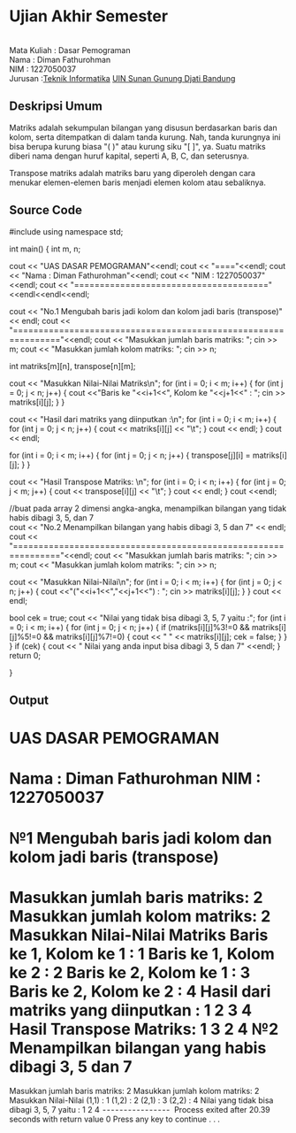 # Ujian Akhir Semester 
<br>Mata Kuliah 	: Dasar Pemograman
<br> Nama		      : Diman Fathurohman
<br>NIM		        :	1227050037
<br>Jurusan		:[Teknik Informatika](http://if.uinsgd.ac.id/) [UIN Sunan Gunung Djati Bandung](https://uinsgd.ac.id/) 

## Deskripsi Umum

Matriks adalah sekumpulan bilangan yang disusun berdasarkan baris dan kolom, serta ditempatkan di dalam tanda kurung. Nah, tanda kurungnya ini bisa berupa kurung biasa "( )" atau kurung siku "[ ]", ya. Suatu matriks diberi nama dengan huruf kapital, seperti A, B, C, dan seterusnya.

Transpose matriks adalah matriks baru yang diperoleh dengan cara menukar elemen-elemen baris menjadi elemen kolom atau sebaliknya.

## Source Code

#include<iostream>
using namespace std;


int main()
{
int m, n;

cout << "UAS DASAR PEMOGRAMAN"<<endl;
cout << "===="<<endl;
cout << "Nama : Diman Fathurohman"<<endl;
cout << "NIM  : 1227050037"<<endl;
cout << "======================================"<<endl<<endl<<endl;

cout << "No.1 Mengubah baris jadi kolom dan kolom jadi baris (transpose)" << endl;
cout << "==============================================================="<<endl;
cout << "Masukkan jumlah baris matriks: ";
cin >> m;
cout << "Masukkan jumlah kolom matriks: ";
cin >> n;

int matriks[m][n], transpose[n][m];

cout << "Masukkan Nilai-Nilai Matriks\n";
for (int i = 0; i < m; i++)
{
	for (int j = 0; j < n; j++)
	{
		cout <<"Baris ke "<<i+1<<", Kolom ke "<<j+1<<" : ";
		cin  >> matriks[i][j];
	}
}

cout << "Hasil dari matriks yang diinputkan :\n";
for (int i = 0; i < m; i++)
{
	for (int j = 0; j < n; j++)
	{
		cout << matriks[i][j] << "\t";
	}
	cout << endl;
}
cout << endl;

for (int i = 0; i < m; i++)
{
	for (int j = 0; j < n; j++)
	{
  		transpose[j][i] = matriks[i][j];
	}
}

cout << "Hasil Transpose Matriks: \n";
for (int i = 0; i < n; i++)
{
	for (int j = 0; j < m; j++)
	{
		cout << transpose[i][j] << "\t";
	}
	cout << endl;
}
cout <<endl;

//buat pada array 2 dimensi angka-angka, menampilkan bilangan yang tidak habis dibagi 3, 5, dan 7  
cout << "No.2 Menampilkan bilangan yang habis dibagi 3, 5 dan 7" << endl;
cout << "==============================================================="<<endl;
cout << "Masukkan jumlah baris matriks: ";
cin >> m;
cout << "Masukkan jumlah kolom matriks: ";
cin >> n;

cout << "Masukkan Nilai-Nilai\n";
for (int i = 0; i < m; i++)
{
	for (int j = 0; j < n; j++)
	{
		cout <<"("<<i+1<<","<<j+1<<") : ";
		cin  >> matriks[i][j];
	}
}
cout << endl;

bool cek = true;
cout << "Nilai yang tidak bisa dibagi 3, 5, 7 yaitu :";
for (int i = 0; i < m; i++)
{
	for (int j = 0; j < n; j++)
	{
		if (matriks[i][j]%3!=0 && matriks[i][j]%5!=0 && matriks[i][j]%7!=0)
		{
			cout << " " << matriks[i][j];
			cek = false;
		}
	}
}
if (cek)
{
	cout << " Nilai yang anda input bisa dibagi 3, 5 dan 7" <<endl;
}
return 0;

}

## Output

UAS DASAR PEMOGRAMAN
====
Nama : Diman Fathurohman
NIM : 1227050037
======================================
№1 Mengubah baris jadi kolom dan kolom jadi baris (transpose)
===============================================================
Masukkan jumlah baris matriks: 2
Masukkan jumlah kolom matriks: 2
Masukkan Nilai-Nilai Matriks
Baris ke 1, Kolom ke 1 : 1
Baris ke 1, Kolom ke 2 : 2
Baris ke 2, Kolom ke 1 : 3
Baris ke 2, Kolom ke 2 : 4
Hasil dari matriks yang diinputkan :
1 2
3 4
Hasil Transpose Matriks:
1 3
2 4
№2 Menampilkan bilangan yang habis dibagi 3, 5 dan 7
===============================================================
Masukkan jumlah baris matriks: 2
Masukkan jumlah kolom matriks: 2
Masukkan Nilai-Nilai
(1,1) : 1
(1,2) : 2
(2,1) : 3
(2,2) : 4
Nilai yang tidak bisa dibagi 3, 5, 7 yaitu : 1 2 4
 - - - - - - - - - - - - - - - - 
Process exited after 20.39 seconds with return value 0
Press any key to continue . . .
